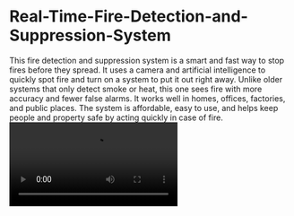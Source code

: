 # Real-Time-Fire-Detection-and-Suppression-System
This fire detection and suppression system is a smart and fast way to stop fires before they spread. It uses a camera and artificial intelligence to quickly spot fire and turn on a system to put it out right away. Unlike older systems that only detect smoke or heat, this one sees fire with more accuracy and fewer false alarms. It works well in homes, offices, factories, and public places. The system is affordable, easy to use, and helps keep people and property safe by acting quickly in case of fire.
![Watch the demo](firedetection-demo.mp4)


